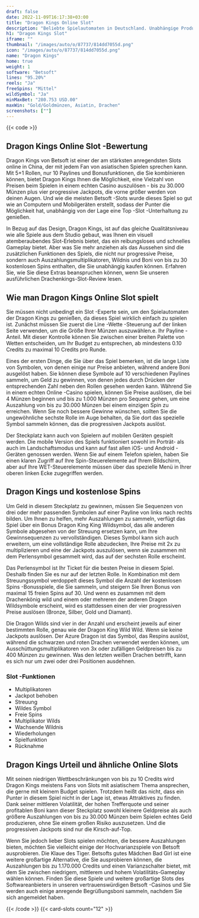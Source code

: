 ```yaml
---
draft: false
date: 2022-11-09T16:17:38+03:00
title: "Dragon Kings Online Slot"
description: "Beliebte Spielautomaten in Deutschland. Unabhängige Produktbewertungen und exklusive Anmeldeangebote. Jetzt spielen!"
h1: "Dragon Kings Slot"
iframe: ""
thumbnail: "/images/auto/o/87737/814dd7055d.png"
icon: "/images/auto/o/87737/814dd7055d.png"
name: "Dragon Kings"
home: true
weight: 1
software: "Betsoft"
lines: "95.20%"
reels: "Ja"
freeSpins: "Mittel"
wildSymbol: "Ja"
minMaxBet: "280.753 USD.00"
maxWin: "Gold/Goldmünzen, Asiatin, Drachen"
screenshots: [""]
---
```


{{< code >}}<h2>Dragon Kings Online Slot -Bewertung</h2><p>Dragon Kings von Betsoft ist einer der am stärksten anregendsten Slots online in China, der mit jedem Fan von asiatischen Spielen sprechen kann. Mit 5+1 Rollen, nur 10 Paylines und Bonusfunktionen, die Sie kombinieren können, bietet Dragon Kings Ihnen die Möglichkeit, eine Vielzahl von Preisen beim Spielen in einem echten Casino auszulösen - bis zu 30.000 Münzen plus vier progressive Jackpots, die vorne größer werden von deinen Augen. Und wie die meisten Betsoft -Slots wurde dieses Spiel so gut wie an Computern und Mobilgeräten erstellt, sodass der Punter die Möglichkeit hat, unabhängig von der Lage eine Top -Slot -Unterhaltung zu genießen.</p><p>In Bezug auf das Design, Dragon Kings, ist auf das gleiche Qualitätsniveau wie alle Spiele aus dem Studio gebaut, was Ihnen ein visuell atemberaubendes Slot-Erlebnis bietet, das ein reibungsloses und schnelles Gameplay bietet. Aber was Sie mehr anziehen als das Aussehen sind die zusätzlichen Funktionen des Spiels, die nicht nur progressive Preise, sondern auch Auszahlungsmultiplikatoren, Wildnis und Boni von bis zu 30 kostenlosen Spins enthalten, die Sie unabhängig kaufen können. Erfahren Sie, wie Sie diese Extras beanspruchen können, wenn Sie unseren ausführlichen Drachenkings-Slot-Review lesen.</p><h2>Wie man Dragon Kings Online Slot spielt</h2><p>Sie müssen nicht unbedingt ein Slot -Experte sein, um den Spielautomaten der Dragon Kings zu genießen, da dieses Spiel wirklich einfach zu spielen ist. Zunächst müssen Sie zuerst die Line -Wette -Steuerung auf der linken Seite verwenden, um die Größe Ihrer Münzen auszuwählen.e. Ihr Payline -Anteil. Mit dieser Kontrolle können Sie zwischen einer breiten Palette von Wetten entscheiden, um Ihr Budget zu entsprechen, ab mindestens 0.10 Credits zu maximal 10 Credits pro Runde.</p><p>Eines der ersten Dinge, die Sie über das Spiel bemerken, ist die lange Liste von Symbolen, von denen einige nur Preise anbieten, während andere Boni ausgelöst haben. Sie können diese Symbole auf 10 verschiedenen Paylines sammeln, um Geld zu gewinnen, von denen jedes durch Drücken der entsprechenden Zahl neben den Rollen gesehen werden kann. Während Sie in einem echten Online -Casino spielen, können Sie Preise auslösen, die bei 4 Münzen beginnen und bis zu 1.000 Münzen pro Sequenz gehen, um eine Auszahlung von bis zu 30.000 Münzen bei einem einzigen Spin zu erreichen. Wenn Sie noch bessere Gewinne wünschen, sollten Sie die ungewöhnliche sechste Rolle im Auge behalten, da Sie dort das spezielle Symbol sammeln können, das die progressiven Jackpots auslöst.</p><p>Der Steckplatz kann auch von Spielern auf mobilen Geräten gespielt werden. Die mobile Version des Spiels funktioniert sowohl im Porträt- als auch im Landschaftsmodus und kann auf fast allen iOS- und Android -Geräten genossen werden. Wenn Sie auf einem Telefon spielen, haben Sie einen klaren Zugriff auf Ihre Spin-Steuerelemente auf Ihrem Bildschirm, aber auf Ihre WET-Steuerelemente müssen über das spezielle Menü in Ihrer oberen linken Ecke zugegriffen werden.</p><h2>Dragon Kings und kostenlose Spins</h2><p>Um Geld in diesem Steckplatz zu gewinnen, müssen Sie Sequenzen von drei oder mehr passenden Symbolen auf einer Payline von links nach rechts bilden. Um Ihnen zu helfen, mehr Auszahlungen zu sammeln, verfügt das Spiel über ein Bonus Dragon King King Wildsymbol, das alle anderen Symbole abgesehen von der Streuung ersetzen kann, um Ihre Gewinnsequenzen zu vervollständigen. Dieses Symbol kann sich auch erweitern, um eine vollständige Rolle abzudecken, Ihre Preise mit 2x zu multiplizieren und eine der Jackpots auszulösen, wenn sie zusammen mit dem Perlensymbol gesammelt wird, das auf der sechsten Rolle erscheint.</p><p>Das Perlensymbol ist Ihr Ticket für die besten Preise in diesem Spiel. Deshalb finden Sie es nur auf der letzten Rolle. In Kombination mit dem Streuungssymbol verdoppelt dieses Symbol die Anzahl der kostenlosen Spins -Bonusspiele, die Sie sammeln, und steigern Sie Ihren Bonus von maximal 15 freien Spins auf 30. Und wenn es zusammen mit dem Drachenkönig wild und einem oder mehreren der anderen Dragon Wildsymbole erscheint, wird es stattdessen einen der vier progressiven Preise auslösen (Bronze, Silber, Gold und Diamant).</p><p>Die Dragon Wilds sind vier in der Anzahl und erscheint jeweils auf einer bestimmten Rolle, genau wie der Dragon King Wild Wild. Wenn sie keine Jackpots auslösen. Der Azure Dragon ist das Symbol, das Respins auslöst, während die schwarzen und roten Drachen verwendet werden können, um Ausschüttungsmultiplikatoren von 3x oder zufälligen Geldpreisen bis zu 400 Münzen zu gewinnen. Was den letzten weißen Drachen betrifft, kann es sich nur um zwei oder drei Positionen ausdehnen.</p><h3>
Slot -Funktionen</h3><ul>
<li></span>
Multiplikatoren</li>
<li></span>
Jackpot behoben</li>
<li></span>
Streuung</li>
<li></span>
Wildes Symbol</li>
<li></span>
Freie Spins</li>
<li></span>
Multiplikator Wilds</li>
<li></span>
Wachsende Wildnis</li>
<li></span>
Wiederholungen</li>
<li></span>
Spielfunktion</li>
<li></span>
Rücknahme</li></ul><h2>Dragon Kings Urteil und ähnliche Online Slots</h2><p>Mit seinen niedrigen Wettbeschränkungen von bis zu 10 Credits wird Dragon Kings meistens Fans von Slots mit asiatischem Thema ansprechen, die gerne mit kleinem Budget spielen. Trotzdem heißt das nicht, dass ein Punter in diesem Spiel nicht in der Lage ist, etwas Attraktives zu finden. Dank seiner mittleren Volatilität, der hohen Trefferquote und seiner profitablen Boni kann dieser Steckplatz sowohl kleinere Geldpreise als auch größere Auszahlungen von bis zu 30.000 Münzen beim Spielen echtes Geld produzieren, ohne Sie einem großen Risiko auszusetzen. Und die progressiven Jackpots sind nur die Kirsch-auf-Top.</p><p>Wenn Sie jedoch lieber Slots spielen möchten, die bessere Auszahlungen bieten, möchten Sie vielleicht einige der Hochvarianzspiele von Betsoft ausprobieren. Die Klaue des Tiger. Betsofts gutes Mädchen Bad Girl ist eine weitere großartige Alternative, die Sie ausprobieren können, die Auszahlungen bis zu 1.170.000 Credits und einen Varianzschalter bietet, mit dem Sie zwischen niedrigem, mittlerem und hohem Volatilitäts-Gameplay wählen können. Finden Sie diese Spiele und weitere großartige Slots des Softwareanbieters in unseren vertrauenswürdigen Betsoft -Casinos und Sie werden auch einige anregende Begrüßungsboni sammeln, nachdem Sie sich angemeldet haben.</p>{{< /code >}}
 {{< card-slots count="12" >}}